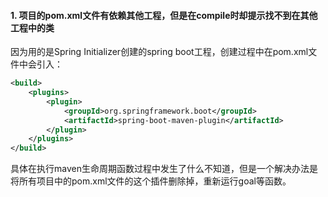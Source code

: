#### 1. 项目的pom.xml文件有依赖其他工程，但是在compile时却提示找不到在其他工程中的类

因为用的是Spring Initializer创建的spring boot工程，创建过程中在pom.xml文件中会引入：

```xml
<build>
    <plugins>
        <plugin>
            <groupId>org.springframework.boot</groupId>
            <artifactId>spring-boot-maven-plugin</artifactId>
        </plugin>
    </plugins>
</build>
```

具体在执行maven生命周期函数过程中发生了什么不知道，但是一个解决办法是将所有项目中的pom.xml文件的这个插件删除掉，重新运行goal等函数。